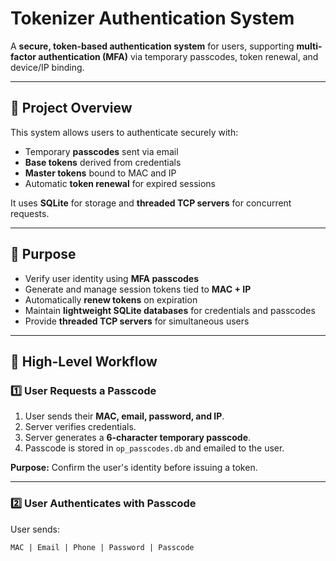 # Tokenizer Authentication System

A **secure, token-based authentication system** for users, supporting **multi-factor authentication (MFA)** via temporary passcodes, token renewal, and device/IP binding.

---

## 📝 Project Overview

This system allows users to authenticate securely with:

- Temporary **passcodes** sent via email  
- **Base tokens** derived from credentials  
- **Master tokens** bound to MAC and IP  
- Automatic **token renewal** for expired sessions  

It uses **SQLite** for storage and **threaded TCP servers** for concurrent requests.

---

## 🎯 Purpose

- Verify user identity using **MFA passcodes**  
- Generate and manage session tokens tied to **MAC + IP**  
- Automatically **renew tokens** on expiration  
- Maintain **lightweight SQLite databases** for credentials and passcodes  
- Provide **threaded TCP servers** for simultaneous users  

---

## 🔄 High-Level Workflow

### 1️⃣ User Requests a Passcode
1. User sends their **MAC, email, password, and IP**.  
2. Server verifies credentials.  
3. Server generates a **6-character temporary passcode**.  
4. Passcode is stored in `op_passcodes.db` and emailed to the user.  

**Purpose:** Confirm the user's identity before issuing a token.

---

### 2️⃣ User Authenticates with Passcode
User sends:

```text
MAC | Email | Phone | Password | Passcode

